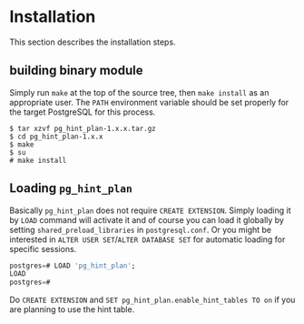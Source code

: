 # Installation

This section describes the installation steps.

## building binary module

Simply run `make` at the top of the source tree, then `make install` as an
appropriate user. The `PATH` environment variable should be set properly for
the target PostgreSQL for this process.

    $ tar xzvf pg_hint_plan-1.x.x.tar.gz
    $ cd pg_hint_plan-1.x.x
    $ make
    $ su
    # make install

## Loading `pg_hint_plan`

Basically `pg_hint_plan` does not require `CREATE EXTENSION`. Simply loading it
by `LOAD` command will activate it and of course you can load it globally by
setting `shared_preload_libraries` in `postgresql.conf`. Or you might be
interested in `ALTER USER SET`/`ALTER DATABASE SET` for automatic loading for
specific sessions.

```sql
postgres=# LOAD 'pg_hint_plan';
LOAD
postgres=#
```

Do `CREATE EXTENSION` and `SET pg_hint_plan.enable_hint_tables TO on` if you
are planning to use the hint table.
